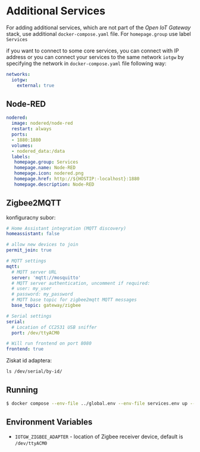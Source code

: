 # Additional Services

For adding additional services, which are not part of the *Open IoT Gateway* stack, use additional `docker-compose.yaml` file. For `homepage.group` use label `Services`

if you want to connect to some core services, you can connect with IP address or you can connect your services to the same network `iotgw` by specifying the network in `docker-compose.yaml` file following way:

```yaml
networks:
  iotgw:
    external: true
```


## Node-RED

```yaml
nodered:
  image: nodered/node-red
  restart: always
  ports:
  - 1880:1880
  volumes:
  - nodered_data:/data
  labels:
   homepage.group: Services
   homepage.name: Node-RED
   homepage.icon: nodered.png
   homepage.href: http://${HOSTIP:-localhost}:1880
   homepage.description: Node-RED
```

## Zigbee2MQTT

konfiguracny subor:

```yaml
# Home Assistant integration (MQTT discovery)
homeassistant: false

# allow new devices to join
permit_join: true

# MQTT settings
mqtt:
  # MQTT server URL
  server: 'mqtt://mosquitto'
  # MQTT server authentication, uncomment if required:
  # user: my_user
  # password: my_password
  # MQTT base topic for zigbee2mqtt MQTT messages
  base_topic: gateway/zigbee

# Serial settings
serial:
  # Location of CC2531 USB sniffer
  port: /dev/ttyACM0

# Will run frontend on port 8080
frontend: true
```

Ziskat id adaptera:

```
ls /dev/serial/by-id/
```


## Running

```bash
$ docker compose --env-file ../global.env --env-file services.env up --detach
```

## Environment Variables

* `IOTGW_ZIGBEE_ADAPTER` - location of Zigbee receiver device, default is `/dev/ttyACM0`


